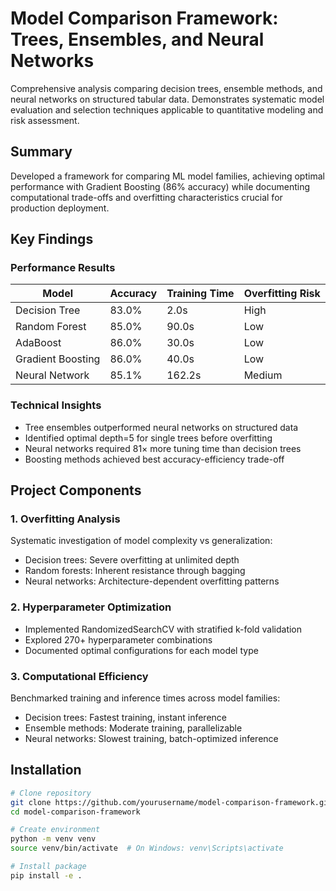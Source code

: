 # Model Comparison Framework: Trees, Ensembles, and Neural Networks

Comprehensive analysis comparing decision trees, ensemble methods, and neural networks on structured tabular data. Demonstrates systematic model evaluation and selection techniques applicable to quantitative modeling and risk assessment.

## Summary

Developed a framework for comparing ML model families, achieving optimal performance with Gradient Boosting (86% accuracy) while documenting computational trade-offs and overfitting characteristics crucial for production deployment.

## Key Findings

### Performance Results
| Model | Accuracy | Training Time | Overfitting Risk |
|-------|----------|---------------|------------------|
| Decision Tree | 83.0% | 2.0s | High |
| Random Forest | 85.0% | 90.0s | Low |
| AdaBoost | 86.0% | 30.0s | Low |
| Gradient Boosting | 86.0% | 40.0s | Low |
| Neural Network | 85.1% | 162.2s | Medium |

### Technical Insights
- Tree ensembles outperformed neural networks on structured data
- Identified optimal depth=5 for single trees before overfitting
- Neural networks required 81× more tuning time than decision trees
- Boosting methods achieved best accuracy-efficiency trade-off

## Project Components

### 1. Overfitting Analysis
Systematic investigation of model complexity vs generalization:
- Decision trees: Severe overfitting at unlimited depth
- Random forests: Inherent resistance through bagging
- Neural networks: Architecture-dependent overfitting patterns

### 2. Hyperparameter Optimization
- Implemented RandomizedSearchCV with stratified k-fold validation
- Explored 270+ hyperparameter combinations
- Documented optimal configurations for each model type

### 3. Computational Efficiency
Benchmarked training and inference times across model families:
- Decision trees: Fastest training, instant inference
- Ensemble methods: Moderate training, parallelizable
- Neural networks: Slowest training, batch-optimized inference

## Installation
```bash
# Clone repository
git clone https://github.com/yourusername/model-comparison-framework.git
cd model-comparison-framework

# Create environment
python -m venv venv
source venv/bin/activate  # On Windows: venv\Scripts\activate

# Install package
pip install -e .
